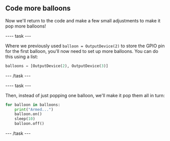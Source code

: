 ## Code more balloons

Now we'll return to the code and make a few small adjustments to make it pop more balloons!

---- task ---

Where we previously used `balloon = OutputDevice(2)` to store the GPIO pin for the first balloon, you'll now need to set up more balloons. You can do this using a list:

```python
balloons = [OutputDevice(2), OutputDevice(3)]
```

--- /task ---

---- task ---

Then, instead of just popping one balloon, we'll make it pop them all in turn:

```python
for balloon in balloons:
    print("Armed...")
    balloon.on()
    sleep(10)
    balloon.off()
```

--- /task ---



